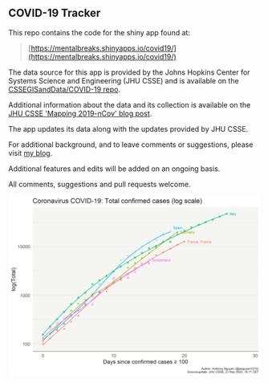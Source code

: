## COVID-19 Tracker  
    
This repo contains the code for the shiny app found at:
  
> [https://mentalbreaks.shinyapps.io/covid19/](https://mentalbreaks.shinyapps.io/covid19/)
  
The data source for this app is provided by the Johns Hopkins Center for Systems Science and Engineering (JHU CSSE) and is available on the [CSSEGISandData/COVID-19 repo](https://github.com/CSSEGISandData/COVID-19).
    
Additional information about the data and its collection is available on the [JHU CSSE 'Mapping 2019-nCov' blog post](https://systems.jhu.edu/research/public-health/ncov/).    
  
The app updates its data along with the updates provided by JHU CSSE.    
     
For additional background, and to leave comments or suggestions, please visit [my blog](https://mentalbreaks.rbind.io/posts/covid-19-tracker/).  
  
Additional features and edits will be added on an ongoing basis.  
  
All comments, suggestions and pull requests welcome.  
  
    
![](p_log10.png)  

